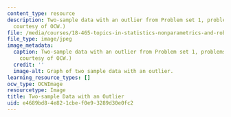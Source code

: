 ```yaml
---
content_type: resource
description: Two-sample data with an outlier from Problem set 1, problems 4-5. (Image
  courtesy of OCW.)
file: /media/courses/18-465-topics-in-statistics-nonparametrics-and-robustness-spring-2005/e4689bd84e821cbef0e93289d30e0fc2_18-465s05.JPG
file_type: image/jpeg
image_metadata:
  caption: Two-sample data with an outlier from Problem set 1, problems 4-5. (Image
    courtesy of OCW.)
  credit: ''
  image-alt: Graph of two sample data with an outlier.
learning_resource_types: []
ocw_type: OCWImage
resourcetype: Image
title: Two-sample Data with an Outlier
uid: e4689bd8-4e82-1cbe-f0e9-3289d30e0fc2
---
```

